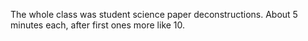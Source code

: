 The whole class was student science paper deconstructions. About 5 minutes each, after first ones more like 10. 

